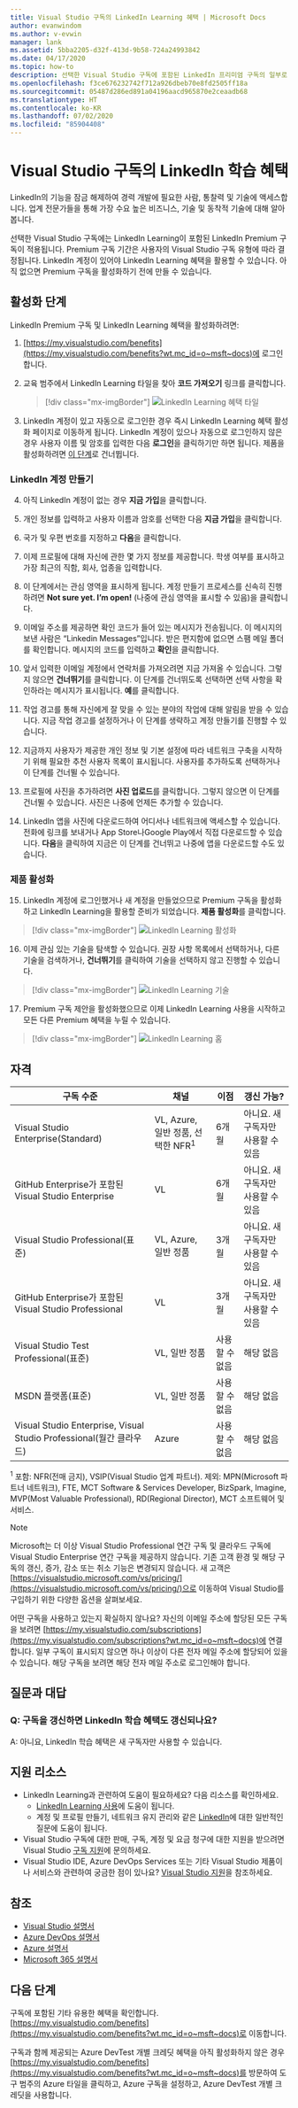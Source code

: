 ```yaml
---
title: Visual Studio 구독의 LinkedIn Learning 혜택 | Microsoft Docs
author: evanwindom
ms.author: v-evwin
manager: lank
ms.assetid: 5bba2205-d32f-413d-9b58-724a24993842
ms.date: 04/17/2020
ms.topic: how-to
description: 선택한 Visual Studio 구독에 포함된 LinkedIn 프리미엄 구독의 일부로 포함된 LinkedIn 학습 혜택에 대해 알아봅니다.
ms.openlocfilehash: f3ce676232742f712a926dbeb70e8fd2505ff18a
ms.sourcegitcommit: 05487d286ed891a04196aacd965870e2ceaadb68
ms.translationtype: HT
ms.contentlocale: ko-KR
ms.lasthandoff: 07/02/2020
ms.locfileid: "85904408"
---
```

# <a name="the-linkedin-learning-benefit-in-visual-studio-subscriptions"></a>Visual Studio 구독의 LinkedIn 학습 혜택

LinkedIn의 기능을 잠금 해제하여 경력 개발에 필요한 사람, 통찰력 및 기술에 액세스합니다.  업계 전문가들을 통해 가장 수요 높은 비즈니스, 기술 및 동착적 기술에 대해 알아봅니다.

선택한 Visual Studio 구독에는 LinkedIn Learning이 포함된 LinkedIn Premium 구독이 적용됩니다.  Premium 구독 기간은 사용자의 Visual Studio 구독 유형에 따라 결정됩니다.
LinkedIn 계정이 있어야 LinkedIn Learning 혜택을 활용할 수 있습니다.  아직 없으면 Premium 구독을 활성화하기 전에 만들 수 있습니다.

## <a name="activation-steps"></a>활성화 단계
LinkedIn Premium 구독 및 LinkedIn Learning 혜택을 활성화하려면:
1. [https://my.visualstudio.com/benefits](https://my.visualstudio.com/benefits?wt.mc_id=o~msft~docs)에 로그인합니다.

2. 교육 범주에서 LinkedIn Learning 타일을 찾아 **코드 가져오기** 링크를 클릭합니다.
   > [!div class="mx-imgBorder"]
   > ![LinkedIn Learning 혜택 타일](_img/vs-linkedin/vs-linkedin-6-month-tile.png)

3. LinkedIn 계정이 있고 자동으로 로그인한 경우 즉시 LinkedIn Learning 혜택 활성화 페이지로 이동하게 됩니다.  LinkedIn 계정이 있으나 자동으로 로그인하지 않은 경우 사용자 이름 및 암호를 입력한 다음 **로그인**을 클릭하기만 하면 됩니다.  제품을 활성화하려면 [이 단계](#activate-your-offer)로 건너뜁니다.

### <a name="create-a-linkedin-account"></a>LinkedIn 계정 만들기
4. 아직 LinkedIn 계정이 없는 경우 **지금 가입**을 클릭합니다.

5. 개인 정보를 입력하고 사용자 이름과 암호를 선택한 다음 **지금 가입**을 클릭합니다.

6. 국가 및 우편 번호를 지정하고 **다음**을 클릭합니다.

7. 이제 프로필에 대해 자신에 관한 몇 가지 정보를 제공합니다.  학생 여부를 표시하고 가장 최근의 직함, 회사, 업종을 입력합니다.

8. 이 단계에서는 관심 영역을 표시하게 됩니다.  계정 만들기 프로세스를 신속히 진행하려면 **Not sure yet.  I’m open!**  (나중에 관심 영역을 표시할 수 있음)을 클릭합니다.

9. 이메일 주소를 제공하면 확인 코드가 들어 있는 메시지가 전송됩니다.  이 메시지의 보낸 사람은 “Linkedin Messages”입니다.  받은 편지함에 없으면 스팸 메일 폴더를 확인합니다.  메시지의 코드를 입력하고 **확인**을 클릭합니다.

10. 앞서 입력한 이메일 계정에서 연락처를 가져오려면 지금 가져올 수 있습니다.  그렇지 않으면 **건너뛰기**를 클릭합니다. 이 단계를 건너뛰도록 선택하면 선택 사항을 확인하라는 메시지가 표시됩니다.  **예**를 클릭합니다.

11. 작업 경고를 통해 자신에게 잘 맞을 수 있는 분야의 작업에 대해 알림을 받을 수 있습니다.  지금 작업 경고를 설정하거나 이 단계를 생략하고 계정 만들기를 진행할 수 있습니다.

12. 지금까지 사용자가 제공한 개인 정보 및 기본 설정에 따라 네트워크 구축을 시작하기 위해 필요한 추천 사용자 목록이 표시됩니다.  사용자를 추가하도록 선택하거나 이 단계를 건너뛸 수 있습니다.

13. 프로필에 사진을 추가하려면 **사진 업로드**를 클릭합니다.  그렇지 않으면 이 단계를 건너뛸 수 있습니다.  사진은 나중에 언제든 추가할 수 있습니다.

14. LinkedIn 앱을 사진에 다운로드하여 어디서나 네트워크에 액세스할 수 있습니다.  전화에 링크를 보내거나 App Store나Google Play에서 직접 다운로드할 수 있습니다.  **다음**을 클릭하여 지금은 이 단계를 건너뛰고 나중에 앱을 다운로드할 수도 있습니다.

### <a name="activate-your-offer"></a>제품 활성화
15. LinkedIn 계정에 로그인했거나 새 계정을 만들었으므로 Premium 구독을 활성화하고 LinkedIn Learning을 활용할 준비가 되었습니다.  **제품 활성화**를 클릭합니다.
   > [!div class="mx-imgBorder"]
   > ![LinkedIn Learning 활성화](_img/vs-linkedin/vs-linkedin-Activate1.png)

16. 이제 관심 있는 기술을 탐색할 수 있습니다.  권장 사항 목록에서 선택하거나, 다른 기술을 검색하거나, **건너뛰기**를 클릭하여 기술을 선택하지 않고 진행할 수 있습니다.
   > [!div class="mx-imgBorder"]
   > ![LinkedIn Learning 기술](_img/vs-linkedin/vs-linkedin-skills.png)

17. Premium 구독 제안을 활성화했으므로 이제 LinkedIn Learning 사용을 시작하고 모든 다른 Premium 혜택을 누릴 수 있습니다.
   > [!div class="mx-imgBorder"]
   > ![LinkedIn Learning 홈](_img/vs-linkedin/vs-linkedin-learning-home.png)

## <a name="eligibility"></a>자격

| 구독 수준                                                 |     채널                                            | 이점                                                          | 갱신 가능?    |
|--------------------------------------------------------------------|---------------------------------------------------------|------------------------------------------------------------------|---------------|
| Visual Studio Enterprise(Standard)   | VL, Azure, 일반 정품, 선택한 NFR<sup>1</sup> | 6개월       |  아니요.  새 구독자만 사용할 수 있음          |
| GitHub Enterprise가 포함된 Visual Studio Enterprise   | VL | 6개월       |  아니요.  새 구독자만 사용할 수 있음          |
| Visual Studio Professional(표준) | VL, Azure, 일반 정품                                       | 3개월                                                            |아니요.  새 구독자만 사용할 수 있음         |
| GitHub Enterprise가 포함된 Visual Studio Professional | VL | 3개월      | 아니요.  새 구독자만 사용할 수 있음         |
| Visual Studio Test Professional(표준)                         | VL, 일반 정품                                              | 사용할 수 없음                                            |  해당 없음         |
| MSDN 플랫폼(표준)                                          | VL, 일반 정품                                              | 사용할 수 없음                                              | 해당 없음         |
| Visual Studio Enterprise, Visual Studio Professional(월간 클라우드) | Azure                                       | 사용할 수 없음                                                           |해당 없음|

<sup>1</sup>  포함:  NFR(전매 금지), VSIP(Visual Studio 업계 파트너).  제외:  MPN(Microsoft 파트너 네트워크), FTE, MCT Software & Services Developer, BizSpark, Imagine, MVP(Most Valuable Professional), RD(Regional Director),  MCT 소프트웨어 및 서비스.

> [!NOTE]
> Microsoft는 더 이상 Visual Studio Professional 연간 구독 및 클라우드 구독에 Visual Studio Enterprise 연간 구독을 제공하지 않습니다. 기존 고객 환경 및 해당 구독의 갱신, 증가, 감소 또는 취소 기능은 변경되지 않습니다. 새 고객은 [https://visualstudio.microsoft.com/vs/pricing/](https://visualstudio.microsoft.com/vs/pricing/)으로 이동하여 Visual Studio를 구입하기 위한 다양한 옵션을 살펴보세요.

어떤 구독을 사용하고 있는지 확실하지 않나요?  자신의 이메일 주소에 할당된 모든 구독을 보려면 [https://my.visualstudio.com/subscriptions](https://my.visualstudio.com/subscriptions?wt.mc_id=o~msft~docs)에 연결합니다. 일부 구독이 표시되지 않으면 하나 이상이 다른 전자 메일 주소에 할당되어 있을 수 있습니다.  해당 구독을 보려면 해당 전자 메일 주소로 로그인해야 합니다.

## <a name="frequently-asked-questions"></a>질문과 대답
### <a name="q-if-i-renew-my-subscription-does-my-linkedin-learning-benefit-also-renew"></a>Q: 구독을 갱신하면 LinkedIn 학습 혜택도 갱신되나요?
A:  아니요, LinkedIn 학습 혜택은 새 구독자만 사용할 수 있습니다.

## <a name="support-resources"></a>지원 리소스
- LinkedIn Learning과 관련하여 도움이 필요하세요?  다음 리소스를 확인하세요.
  - [LinkedIn Learning 사용](https://www.linkedin.com/help/learning)에 도움이 됩니다.
  - 계정 및 프로필 만들기, 네트워크 유지 관리와 같은 [LinkedIn](https://www.linkedin.com/help/linkedin)에 대한 일반적인 질문에 도움이 됩니다.
- Visual Studio 구독에 대한 판매, 구독, 계정 및 요금 청구에 대한 지원을 받으려면 Visual Studio [구독 지원](https://visualstudio.microsoft.com/subscriptions/support/)에 문의하세요.
- Visual Studio IDE, Azure DevOps Services 또는 기타 Visual Studio 제품이나 서비스와 관련하여 궁금한 점이 있나요?  [Visual Studio 지원](https://visualstudio.microsoft.com/support/)을 참조하세요.

## <a name="see-also"></a>참조
- [Visual Studio 설명서](https://docs.microsoft.com/visualstudio/)
- [Azure DevOps 설명서](https://docs.microsoft.com/azure/devops/)
- [Azure 설명서](https://docs.microsoft.com/azure/)
- [Microsoft 365 설명서](https://docs.microsoft.com/microsoft-365/)

## <a name="next-steps"></a>다음 단계
구독에 포함된 기타 유용한 혜택을 확인합니다. [https://my.visualstudio.com/benefits](https://my.visualstudio.com/benefits?wt.mc_id=o~msft~docs)로 이동합니다.

구독과 함께 제공되는 Azure DevTest 개별 크레딧 혜택을 아직 활성화하지 않은 경우 [https://my.visualstudio.com/benefits](https://my.visualstudio.com/benefits?wt.mc_id=o~msft~docs)를 방문하여 도구 범주의 Azure 타일을 클릭하고, Azure 구독을 설정하고, Azure DevTest 개별 크레딧을 사용합니다.